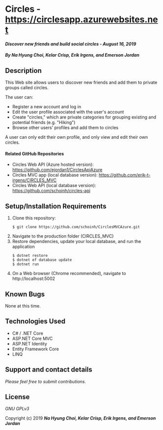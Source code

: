 # Circles - https://circlesapp.azurewebsites.net

#### _Discover new friends and build social circles - August 16, 2019_

#### _By **Na Hyung Choi, Kelar Crisp, Erik Irgens, and Emerson Jordan**_

## Description

This Web site allows users to discover new friends and add them to private groups called circles.

The user can:
* Register a new account and log in
* Edit the user profile associated with the user's account
* Create "circles," which are private categories for grouping existing and potential friends (e.g. "Hiking")
* Browse other users' profiles and add them to circles

A user can only edit their own profile, and only view and edit their own circles.

#### Related GitHub Repositories

* Circles Web API (Azure hosted version): https://github.com/ejordan1/CirclesApiAzure
* Circles MVC app (local database version): https://github.com/erik-t-irgens/CIRCLES_MVC
* Circles Web API (local database version): https://github.com/schoinh/circles-api

## Setup/Installation Requirements

1. Clone this repository:
    ```
    $ git clone https://github.com/schoinh/CirclesMVCAzure.git
    ```
2. Navigate to the production folder (CIRCLES_MVC)
3. Restore dependencies, update your local database, and run the application
    ```
    $ dotnet restore
    $ dotnet ef database update
    $ dotnet run
    ```
4. On a Web browser (Chrome recommended), navigate to http://localhost:5002

## Known Bugs
None at this time.

## Technologies Used
* C# / .NET Core
* ASP.NET Core MVC
* ASP.NET Identity
* Entity Framework Core
* LINQ

## Support and contact details

_Please feel free to submit contributions._

## License

*GNU GPLv3*

Copyright (c) 2019 **_Na Hyung Choi, Kelar Crisp, Erik Irgens, and Emerson Jordan_**
